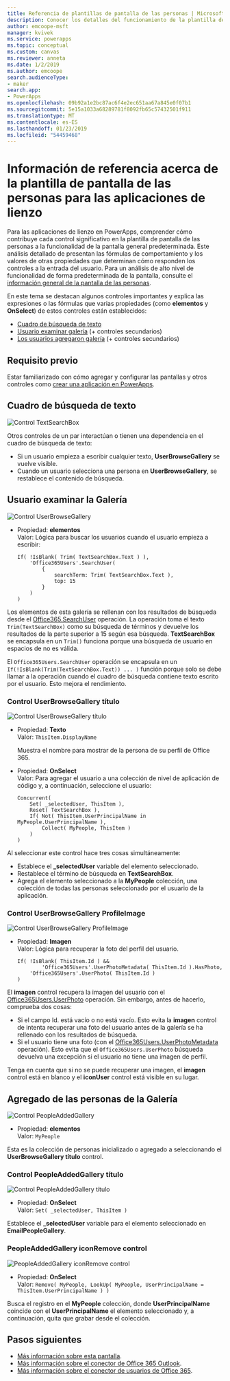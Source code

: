 ```yaml
---
title: Referencia de plantillas de pantalla de las personas | Microsoft Docs
description: Conocer los detalles del funcionamiento de la plantilla de pantalla de las personas para las aplicaciones de lienzo en PowerApps
author: emcoope-msft
manager: kvivek
ms.service: powerapps
ms.topic: conceptual
ms.custom: canvas
ms.reviewer: anneta
ms.date: 1/2/2019
ms.author: emcoope
search.audienceType:
- maker
search.app:
- PowerApps
ms.openlocfilehash: 09b92a1e2bc87ac6f4e2ec651aa67a845e0f07b1
ms.sourcegitcommit: 5e15a1033a68289781f8092fb65c57432501f911
ms.translationtype: MT
ms.contentlocale: es-ES
ms.lasthandoff: 01/23/2019
ms.locfileid: "54459468"
---
```

# <a name="reference-information-about-the-people-screen-template-for-canvas-apps"></a>Información de referencia acerca de la plantilla de pantalla de las personas para las aplicaciones de lienzo

Para las aplicaciones de lienzo en PowerApps, comprender cómo contribuye cada control significativo en la plantilla de pantalla de las personas a la funcionalidad de la pantalla general predeterminada. Este análisis detallado de presentan las fórmulas de comportamiento y los valores de otras propiedades que determinan cómo responden los controles a la entrada del usuario. Para un análisis de alto nivel de funcionalidad de forma predeterminada de la pantalla, consulte el [información general de la pantalla de las personas](people-screen-overview.md).

En este tema se destacan algunos controles importantes y explica las expresiones o las fórmulas que varias propiedades (como **elementos** y **OnSelect**) de estos controles están establecidos:

* [Cuadro de búsqueda de texto](#text-search-box)
* [Usuario examinar galería](#user-browse-gallery) (+ controles secundarios)
* [Los usuarios agregaron galería](#people-added-gallery) (+ controles secundarios)

## <a name="prerequisite"></a>Requisito previo

Estar familiarizado con cómo agregar y configurar las pantallas y otros controles como [crear una aplicación en PowerApps](../data-platform-create-app-scratch.md).

## <a name="text-search-box"></a>Cuadro de búsqueda de texto

![Control TextSearchBox](media/people-screen/people-search-box.png)

Otros controles de un par interactúan o tienen una dependencia en el cuadro de búsqueda de texto:

* Si un usuario empieza a escribir cualquier texto, **UserBrowseGallery** se vuelve visible.
* Cuando un usuario selecciona una persona en **UserBrowseGallery**, se restablece el contenido de búsqueda.

## <a name="user-browse-gallery"></a>Usuario examinar la Galería

![Control UserBrowseGallery](media/people-screen/people-browse-gall.png)

* Propiedad: **elementos**<br>
    Valor: Lógica para buscar los usuarios cuando el usuario empieza a escribir:
    
    ```powerapps-dot
    If( !IsBlank( Trim( TextSearchBox.Text ) ), 
        'Office365Users'.SearchUser(
            {
                searchTerm: Trim( TextSearchBox.Text ), 
                top: 15
            }
        )
    )
    ```
    
Los elementos de esta galería se rellenan con los resultados de búsqueda desde el [Office365.SearchUser](https://docs.microsoft.com/connectors/office365users/#searchuser) operación. La operación toma el texto `Trim(TextSearchBox)` como su búsqueda de términos y devuelve los resultados de la parte superior a 15 según esa búsqueda. **TextSearchBox** se encapsula en un `Trim()` funciona porque una búsqueda de usuario en espacios de no es válida.

El `Office365Users.SearchUser` operación se encapsula en un `If(!IsBlank(Trim(TextSearchBox.Text)) ... )` función porque solo se debe llamar a la operación cuando el cuadro de búsqueda contiene texto escrito por el usuario. Esto mejora el rendimiento.

### <a name="userbrowsegallery-title-control"></a>Control UserBrowseGallery título

![Control UserBrowseGallery título](media/people-screen/people-browse-gall-title.png)

* Propiedad: **Texto**<br>Valor: `ThisItem.DisplayName`

  Muestra el nombre para mostrar de la persona de su perfil de Office 365.

* Propiedad: **OnSelect**<br>
    Valor: Para agregar el usuario a una colección de nivel de aplicación de código y, a continuación, seleccione el usuario:

    ```powerapps-dot
    Concurrent(
        Set( _selectedUser, ThisItem ),
        Reset( TextSearchBox ),
        If( Not( ThisItem.UserPrincipalName in MyPeople.UserPrincipalName ), 
            Collect( MyPeople, ThisItem )
        )
    )
    ```
Al seleccionar este control hace tres cosas simultáneamente:

   * Establece el  **\_selectedUser** variable del elemento seleccionado.
   * Restablece el término de búsqueda en **TextSearchBox**.
   * Agrega el elemento seleccionado a la **MyPeople** colección, una colección de todas las personas seleccionado por el usuario de la aplicación.

### <a name="userbrowsegallery-profileimage-control"></a>Control UserBrowseGallery ProfileImage

![Control UserBrowseGallery ProfileImage](media/people-screen/people-browse-gall-image.png)

* Propiedad: **Imagen**<br>
    Valor: Lógica para recuperar la foto del perfil del usuario.

    ```powerapps-dot
    If( !IsBlank( ThisItem.Id ) && 
            'Office365Users'.UserPhotoMetadata( ThisItem.Id ).HasPhoto,
        'Office365Users'.UserPhoto( ThisItem.Id )
    )
    ```

El **imagen** control recupera la imagen del usuario con el [Office365Users.UserPhoto](https://docs.microsoft.com/connectors/office365users/#get-user-photo--v1-) operación. Sin embargo, antes de hacerlo, comprueba dos cosas:
  
   * Si el campo Id. está vacío o no está vacío. Esto evita la **imagen** control de intenta recuperar una foto del usuario antes de la galería se ha rellenado con los resultados de búsqueda.
   * Si el usuario tiene una foto (con el [Office365Users.UserPhotoMetadata](https://docs.microsoft.com/connectors/office365users/#get-user-photo-metadata) operación). Esto evita que el `Office365Users.UserPhoto` búsqueda devuelva una excepción si el usuario no tiene una imagen de perfil.

Tenga en cuenta que si no se puede recuperar una imagen, el **imagen** control está en blanco y el **iconUser** control está visible en su lugar.

## <a name="people-added-gallery"></a>Agregado de las personas de la Galería

![Control PeopleAddedGallery](media/people-screen/people-people-gall.png)

* Propiedad: **elementos**<br>
    Valor: `MyPeople`

Esta es la colección de personas inicializado o agregado a seleccionando el **UserBrowseGallery título** control.

### <a name="peopleaddedgallery-title-control"></a>Control PeopleAddedGallery título

![Control PeopleAddedGallery título](media/people-screen/people-people-gall-title.png)

* Propiedad: **OnSelect**<br>
    Valor: `Set( _selectedUser, ThisItem )`

Establece el **_selectedUser** variable para el elemento seleccionado en **EmailPeopleGallery**.

### <a name="peopleaddedgallery-iconremove-control"></a>PeopleAddedGallery iconRemove control

![PeopleAddedGallery iconRemove control](media/people-screen/people-people-gall-delete.png)

* Propiedad: **OnSelect**<br>
    Valor: `Remove( MyPeople, LookUp( MyPeople, UserPrincipalName = ThisItem.UserPrincipalName ) )`

Busca el registro en el **MyPeople** colección, donde **UserPrincipalName** coincide con el **UserPrincipalName** el elemento seleccionado y, a continuación, quita que grabar desde el colección.

## <a name="next-steps"></a>Pasos siguientes

* [Más información sobre esta pantalla](./people-screen-overview.md).
* [Más información sobre el conector de Office 365 Outlook](../connections/connection-office365-outlook.md).
* [Más información sobre el conector de usuarios de Office 365](../connections/connection-office365-users.md).
